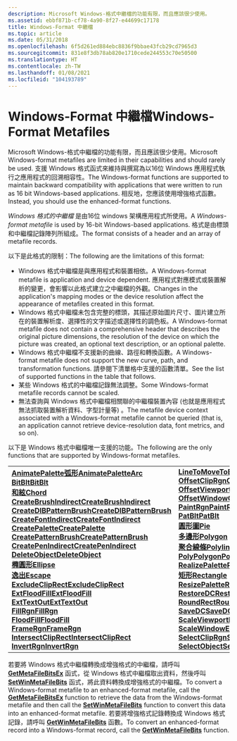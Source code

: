 ```yaml
---
description: Microsoft Windows-格式中繼檔的功能有限，而且應該很少使用。
ms.assetid: ebbf871b-cf78-4a90-8f27-e44699c17178
title: Windows-Format 中繼檔
ms.topic: article
ms.date: 05/31/2018
ms.openlocfilehash: 6f5d261ed884ebc8836f9bbae43fcb29cd7965d3
ms.sourcegitcommit: 831e8f3db78ab820e1710cede244553c70e50500
ms.translationtype: HT
ms.contentlocale: zh-TW
ms.lasthandoff: 01/08/2021
ms.locfileid: "104193789"
---
```

# <a name="windows-format-metafiles"></a><span data-ttu-id="4e41c-103">Windows-Format 中繼檔</span><span class="sxs-lookup"><span data-stu-id="4e41c-103">Windows-Format Metafiles</span></span>

<span data-ttu-id="4e41c-104">Microsoft Windows-格式中繼檔的功能有限，而且應該很少使用。</span><span class="sxs-lookup"><span data-stu-id="4e41c-104">Microsoft Windows-format metafiles are limited in their capabilities and should rarely be used.</span></span> <span data-ttu-id="4e41c-105">支援 Windows 格式函式來維持與撰寫為以16位 Windows 應用程式執行之應用程式的回溯相容性。</span><span class="sxs-lookup"><span data-stu-id="4e41c-105">The Windows-format functions are supported to maintain backward compatibility with applications that were written to run as 16 bit Windows-based applications.</span></span> <span data-ttu-id="4e41c-106">相反地，您應該使用增強格式函數。</span><span class="sxs-lookup"><span data-stu-id="4e41c-106">Instead, you should use the enhanced-format functions.</span></span>

<span data-ttu-id="4e41c-107">*Windows 格式的中繼檔* 是由16位 windows 架構應用程式所使用。</span><span class="sxs-lookup"><span data-stu-id="4e41c-107">A *Windows-format metafile* is used by 16-bit Windows-based applications.</span></span> <span data-ttu-id="4e41c-108">格式是由標頭和中繼檔記錄陣列所組成。</span><span class="sxs-lookup"><span data-stu-id="4e41c-108">The format consists of a header and an array of metafile records.</span></span>

<span data-ttu-id="4e41c-109">以下是此格式的限制：</span><span class="sxs-lookup"><span data-stu-id="4e41c-109">The following are the limitations of this format:</span></span>

-   <span data-ttu-id="4e41c-110">Windows 格式中繼檔是與應用程式和裝置相依。</span><span class="sxs-lookup"><span data-stu-id="4e41c-110">A Windows-format metafile is application and device dependent.</span></span> <span data-ttu-id="4e41c-111">應用程式對應模式或裝置解析的變更，會影響以此格式建立之中繼檔的外觀。</span><span class="sxs-lookup"><span data-stu-id="4e41c-111">Changes in the application's mapping modes or the device resolution affect the appearance of metafiles created in this format.</span></span>
-   <span data-ttu-id="4e41c-112">Windows 格式中繼檔未包含完整的標頭，其描述原始圖片尺寸、圖片建立所在的裝置解析度、選擇性的文字描述或選擇性的調色板。</span><span class="sxs-lookup"><span data-stu-id="4e41c-112">A Windows-format metafile does not contain a comprehensive header that describes the original picture dimensions, the resolution of the device on which the picture was created, an optional text description, or an optional palette.</span></span>
-   <span data-ttu-id="4e41c-113">Windows 格式中繼檔不支援新的曲線、路徑和轉換函數。</span><span class="sxs-lookup"><span data-stu-id="4e41c-113">A Windows-format metafile does not support the new curve, path, and transformation functions.</span></span> <span data-ttu-id="4e41c-114">請參閱下清單格中支援的函數清單。</span><span class="sxs-lookup"><span data-stu-id="4e41c-114">See the list of supported functions in the table that follows.</span></span>
-   <span data-ttu-id="4e41c-115">某些 Windows 格式的中繼檔記錄無法調整。</span><span class="sxs-lookup"><span data-stu-id="4e41c-115">Some Windows-format metafile records cannot be scaled.</span></span>
-   <span data-ttu-id="4e41c-116">無法查詢與 Windows 格式中繼檔相關聯的中繼檔裝置內容 (也就是應用程式無法抓取裝置解析資料、字型計量等) 。</span><span class="sxs-lookup"><span data-stu-id="4e41c-116">The metafile device context associated with a Windows-format metafile cannot be queried (that is, an application cannot retrieve device-resolution data, font metrics, and so on).</span></span>

<span data-ttu-id="4e41c-117">以下是 Windows 格式中繼檔唯一支援的功能。</span><span class="sxs-lookup"><span data-stu-id="4e41c-117">The following are the only functions that are supported by Windows-format metafiles.</span></span>



|                                                                                                                                                                                                                                                                                                                                                                                                                                                                                                                                                                                                                                                                                                                                                                                                                                                                                                                                                                                                                         |                                                                                                                                                                                                                                                                                                                                                                                                                                                                                                                                                                                                                                                                                                                                                                                                                                                                                                                                                                               |                                                                                                                                                                                                                                                                                                                                                                                                                                                                                                                                                                                                                                                                                                                                                                                                                                                                                                                                                                                                                                                                                     |
|-------------------------------------------------------------------------------------------------------------------------------------------------------------------------------------------------------------------------------------------------------------------------------------------------------------------------------------------------------------------------------------------------------------------------------------------------------------------------------------------------------------------------------------------------------------------------------------------------------------------------------------------------------------------------------------------------------------------------------------------------------------------------------------------------------------------------------------------------------------------------------------------------------------------------------------------------------------------------------------------------------------------------|-------------------------------------------------------------------------------------------------------------------------------------------------------------------------------------------------------------------------------------------------------------------------------------------------------------------------------------------------------------------------------------------------------------------------------------------------------------------------------------------------------------------------------------------------------------------------------------------------------------------------------------------------------------------------------------------------------------------------------------------------------------------------------------------------------------------------------------------------------------------------------------------------------------------------------------------------------------------------------|-------------------------------------------------------------------------------------------------------------------------------------------------------------------------------------------------------------------------------------------------------------------------------------------------------------------------------------------------------------------------------------------------------------------------------------------------------------------------------------------------------------------------------------------------------------------------------------------------------------------------------------------------------------------------------------------------------------------------------------------------------------------------------------------------------------------------------------------------------------------------------------------------------------------------------------------------------------------------------------------------------------------------------------------------------------------------------------|
| <span data-ttu-id="4e41c-118">[**AnimatePalette**](/windows/desktop/api/Wingdi/nf-wingdi-animatepalette)[**弧形**](/windows/desktop/api/Wingdi/nf-wingdi-arc)</span><span class="sxs-lookup"><span data-stu-id="4e41c-118">[**AnimatePalette**](/windows/desktop/api/Wingdi/nf-wingdi-animatepalette)[**Arc**](/windows/desktop/api/Wingdi/nf-wingdi-arc)</span></span><br/> [<span data-ttu-id="4e41c-119">**BitBlt**</span><span class="sxs-lookup"><span data-stu-id="4e41c-119">**BitBlt**</span></span>](/windows/desktop/api/Wingdi/nf-wingdi-bitblt)<br/> [<span data-ttu-id="4e41c-120">**和絃**</span><span class="sxs-lookup"><span data-stu-id="4e41c-120">**Chord**</span></span>](/windows/desktop/api/Wingdi/nf-wingdi-chord)<br/> [<span data-ttu-id="4e41c-121">**CreateBrushIndirect**</span><span class="sxs-lookup"><span data-stu-id="4e41c-121">**CreateBrushIndirect**</span></span>](/windows/desktop/api/Wingdi/nf-wingdi-createbrushindirect)<br/> [<span data-ttu-id="4e41c-122">**CreateDIBPatternBrush**</span><span class="sxs-lookup"><span data-stu-id="4e41c-122">**CreateDIBPatternBrush**</span></span>](/windows/desktop/api/Wingdi/nf-wingdi-createdibpatternbrush)<br/> [<span data-ttu-id="4e41c-123">**CreateFontIndirect**</span><span class="sxs-lookup"><span data-stu-id="4e41c-123">**CreateFontIndirect**</span></span>](/windows/desktop/api/Wingdi/nf-wingdi-createfontindirecta)<br/> [<span data-ttu-id="4e41c-124">**CreatePalette**</span><span class="sxs-lookup"><span data-stu-id="4e41c-124">**CreatePalette**</span></span>](/windows/desktop/api/Wingdi/nf-wingdi-createpalette)<br/> [<span data-ttu-id="4e41c-125">**CreatePatternBrush**</span><span class="sxs-lookup"><span data-stu-id="4e41c-125">**CreatePatternBrush**</span></span>](/windows/desktop/api/Wingdi/nf-wingdi-createpatternbrush)<br/> [<span data-ttu-id="4e41c-126">**CreatePenIndirect**</span><span class="sxs-lookup"><span data-stu-id="4e41c-126">**CreatePenIndirect**</span></span>](/windows/desktop/api/Wingdi/nf-wingdi-createpenindirect)<br/> [<span data-ttu-id="4e41c-127">**DeleteObject**</span><span class="sxs-lookup"><span data-stu-id="4e41c-127">**DeleteObject**</span></span>](/windows/desktop/api/Wingdi/nf-wingdi-deleteobject)<br/> [<span data-ttu-id="4e41c-128">**橢圓形**</span><span class="sxs-lookup"><span data-stu-id="4e41c-128">**Ellipse**</span></span>](/windows/desktop/api/Wingdi/nf-wingdi-ellipse)<br/> [<span data-ttu-id="4e41c-129">**逸出**</span><span class="sxs-lookup"><span data-stu-id="4e41c-129">**Escape**</span></span>](/windows/win32/api/wingdi/nf-wingdi-escape)<br/> [<span data-ttu-id="4e41c-130">**ExcludeClipRect**</span><span class="sxs-lookup"><span data-stu-id="4e41c-130">**ExcludeClipRect**</span></span>](/windows/desktop/api/Wingdi/nf-wingdi-excludecliprect)<br/> [<span data-ttu-id="4e41c-131">**ExtFloodFill**</span><span class="sxs-lookup"><span data-stu-id="4e41c-131">**ExtFloodFill**</span></span>](/windows/desktop/api/Wingdi/nf-wingdi-extfloodfill)<br/> [<span data-ttu-id="4e41c-132">**ExtTextOut**</span><span class="sxs-lookup"><span data-stu-id="4e41c-132">**ExtTextOut**</span></span>](/windows/desktop/api/Wingdi/nf-wingdi-exttextouta)<br/> [<span data-ttu-id="4e41c-133">**FillRgn**</span><span class="sxs-lookup"><span data-stu-id="4e41c-133">**FillRgn**</span></span>](/windows/desktop/api/Wingdi/nf-wingdi-fillrgn)<br/> [<span data-ttu-id="4e41c-134">**FloodFill**</span><span class="sxs-lookup"><span data-stu-id="4e41c-134">**FloodFill**</span></span>](/windows/desktop/api/Wingdi/nf-wingdi-floodfill)<br/> [<span data-ttu-id="4e41c-135">**FrameRgn**</span><span class="sxs-lookup"><span data-stu-id="4e41c-135">**FrameRgn**</span></span>](/windows/desktop/api/Wingdi/nf-wingdi-framergn)<br/> [<span data-ttu-id="4e41c-136">**IntersectClipRect**</span><span class="sxs-lookup"><span data-stu-id="4e41c-136">**IntersectClipRect**</span></span>](/windows/desktop/api/Wingdi/nf-wingdi-intersectcliprect)<br/> [<span data-ttu-id="4e41c-137">**InvertRgn**</span><span class="sxs-lookup"><span data-stu-id="4e41c-137">**InvertRgn**</span></span>](/windows/desktop/api/Wingdi/nf-wingdi-invertrgn)<br/> | <span data-ttu-id="4e41c-138">[**LineTo**](/windows/desktop/api/Wingdi/nf-wingdi-lineto)[**MoveToEx**](/windows/desktop/api/Wingdi/nf-wingdi-movetoex)</span><span class="sxs-lookup"><span data-stu-id="4e41c-138">[**LineTo**](/windows/desktop/api/Wingdi/nf-wingdi-lineto)[**MoveToEx**](/windows/desktop/api/Wingdi/nf-wingdi-movetoex)</span></span><br/> [<span data-ttu-id="4e41c-139">**OffsetClipRgn**</span><span class="sxs-lookup"><span data-stu-id="4e41c-139">**OffsetClipRgn**</span></span>](/windows/desktop/api/Wingdi/nf-wingdi-offsetcliprgn)<br/> [<span data-ttu-id="4e41c-140">**OffsetViewportOrgEx**</span><span class="sxs-lookup"><span data-stu-id="4e41c-140">**OffsetViewportOrgEx**</span></span>](/windows/desktop/api/Wingdi/nf-wingdi-offsetviewportorgex)<br/> [<span data-ttu-id="4e41c-141">**OffsetWindowOrgEx**</span><span class="sxs-lookup"><span data-stu-id="4e41c-141">**OffsetWindowOrgEx**</span></span>](/windows/desktop/api/Wingdi/nf-wingdi-offsetwindoworgex)<br/> [<span data-ttu-id="4e41c-142">**PaintRgn**</span><span class="sxs-lookup"><span data-stu-id="4e41c-142">**PaintRgn**</span></span>](/windows/desktop/api/Wingdi/nf-wingdi-paintrgn)<br/> [<span data-ttu-id="4e41c-143">**PatBlt**</span><span class="sxs-lookup"><span data-stu-id="4e41c-143">**PatBlt**</span></span>](/windows/desktop/api/Wingdi/nf-wingdi-patblt)<br/> [<span data-ttu-id="4e41c-144">**圓形圖**</span><span class="sxs-lookup"><span data-stu-id="4e41c-144">**Pie**</span></span>](/windows/desktop/api/Wingdi/nf-wingdi-pie)<br/> [<span data-ttu-id="4e41c-145">**多邊形**</span><span class="sxs-lookup"><span data-stu-id="4e41c-145">**Polygon**</span></span>](/windows/desktop/api/Wingdi/nf-wingdi-polygon)<br/> [<span data-ttu-id="4e41c-146">**聚合線條**</span><span class="sxs-lookup"><span data-stu-id="4e41c-146">**Polyline**</span></span>](/windows/desktop/api/Wingdi/nf-wingdi-polyline)<br/> [<span data-ttu-id="4e41c-147">**PolyPolygon**</span><span class="sxs-lookup"><span data-stu-id="4e41c-147">**PolyPolygon**</span></span>](/windows/desktop/api/Wingdi/nf-wingdi-polypolygon)<br/> [<span data-ttu-id="4e41c-148">**RealizePalette**</span><span class="sxs-lookup"><span data-stu-id="4e41c-148">**RealizePalette**</span></span>](/windows/desktop/api/Wingdi/nf-wingdi-realizepalette)<br/> [<span data-ttu-id="4e41c-149">**矩形**</span><span class="sxs-lookup"><span data-stu-id="4e41c-149">**Rectangle**</span></span>](/windows/desktop/api/Wingdi/nf-wingdi-rectangle)<br/> [<span data-ttu-id="4e41c-150">**ResizePalette**</span><span class="sxs-lookup"><span data-stu-id="4e41c-150">**ResizePalette**</span></span>](/windows/desktop/api/Wingdi/nf-wingdi-resizepalette)<br/> [<span data-ttu-id="4e41c-151">**RestoreDC**</span><span class="sxs-lookup"><span data-stu-id="4e41c-151">**RestoreDC**</span></span>](/windows/desktop/api/Wingdi/nf-wingdi-restoredc)<br/> [<span data-ttu-id="4e41c-152">**RoundRect**</span><span class="sxs-lookup"><span data-stu-id="4e41c-152">**RoundRect**</span></span>](/windows/desktop/api/Wingdi/nf-wingdi-roundrect)<br/> [<span data-ttu-id="4e41c-153">**SaveDC**</span><span class="sxs-lookup"><span data-stu-id="4e41c-153">**SaveDC**</span></span>](/windows/desktop/api/Wingdi/nf-wingdi-savedc)<br/> [<span data-ttu-id="4e41c-154">**ScaleViewportExtEx**</span><span class="sxs-lookup"><span data-stu-id="4e41c-154">**ScaleViewportExtEx**</span></span>](/windows/desktop/api/Wingdi/nf-wingdi-scaleviewportextex)<br/> [<span data-ttu-id="4e41c-155">**ScaleWindowExtEx**</span><span class="sxs-lookup"><span data-stu-id="4e41c-155">**ScaleWindowExtEx**</span></span>](/windows/desktop/api/Wingdi/nf-wingdi-scalewindowextex)<br/> [<span data-ttu-id="4e41c-156">**SelectClipRgn**</span><span class="sxs-lookup"><span data-stu-id="4e41c-156">**SelectClipRgn**</span></span>](/windows/desktop/api/Wingdi/nf-wingdi-selectcliprgn)<br/> [<span data-ttu-id="4e41c-157">**SelectObject**</span><span class="sxs-lookup"><span data-stu-id="4e41c-157">**SelectObject**</span></span>](/windows/desktop/api/Wingdi/nf-wingdi-selectobject)<br/> | <span data-ttu-id="4e41c-158">[**SelectPalette**](/windows/desktop/api/Wingdi/nf-wingdi-selectpalette)[**SetBkColor**](/windows/desktop/api/Wingdi/nf-wingdi-setbkcolor)</span><span class="sxs-lookup"><span data-stu-id="4e41c-158">[**SelectPalette**](/windows/desktop/api/Wingdi/nf-wingdi-selectpalette)[**SetBkColor**](/windows/desktop/api/Wingdi/nf-wingdi-setbkcolor)</span></span><br/> [<span data-ttu-id="4e41c-159">**SetBkMode**</span><span class="sxs-lookup"><span data-stu-id="4e41c-159">**SetBkMode**</span></span>](/windows/desktop/api/Wingdi/nf-wingdi-setbkmode)<br/> [<span data-ttu-id="4e41c-160">**SetDIBitsToDevice**</span><span class="sxs-lookup"><span data-stu-id="4e41c-160">**SetDIBitsToDevice**</span></span>](/windows/desktop/api/Wingdi/nf-wingdi-setdibitstodevice)<br/> [<span data-ttu-id="4e41c-161">**SetMapMode**</span><span class="sxs-lookup"><span data-stu-id="4e41c-161">**SetMapMode**</span></span>](/windows/desktop/api/Wingdi/nf-wingdi-setmapmode)<br/> [<span data-ttu-id="4e41c-162">**SetMapperFlags**</span><span class="sxs-lookup"><span data-stu-id="4e41c-162">**SetMapperFlags**</span></span>](/windows/desktop/api/Wingdi/nf-wingdi-setmapperflags)<br/> [<span data-ttu-id="4e41c-163">**SetPaletteEntries**</span><span class="sxs-lookup"><span data-stu-id="4e41c-163">**SetPaletteEntries**</span></span>](/windows/desktop/api/Wingdi/nf-wingdi-setpaletteentries)<br/> [<span data-ttu-id="4e41c-164">**Bitmap.setpixel**</span><span class="sxs-lookup"><span data-stu-id="4e41c-164">**SetPixel**</span></span>](/windows/desktop/api/Wingdi/nf-wingdi-setpixel)<br/> [<span data-ttu-id="4e41c-165">**SetPolyFillMode**</span><span class="sxs-lookup"><span data-stu-id="4e41c-165">**SetPolyFillMode**</span></span>](/windows/desktop/api/Wingdi/nf-wingdi-setpolyfillmode)<br/> [<span data-ttu-id="4e41c-166">**SetROP2**</span><span class="sxs-lookup"><span data-stu-id="4e41c-166">**SetROP2**</span></span>](/windows/desktop/api/Wingdi/nf-wingdi-setrop2)<br/> [<span data-ttu-id="4e41c-167">**SetStretchBltMode**</span><span class="sxs-lookup"><span data-stu-id="4e41c-167">**SetStretchBltMode**</span></span>](/windows/desktop/api/Wingdi/nf-wingdi-setstretchbltmode)<br/> [<span data-ttu-id="4e41c-168">**SetTextAlign**</span><span class="sxs-lookup"><span data-stu-id="4e41c-168">**SetTextAlign**</span></span>](/windows/desktop/api/Wingdi/nf-wingdi-settextalign)<br/> [<span data-ttu-id="4e41c-169">**SetTextCharacterExtra**</span><span class="sxs-lookup"><span data-stu-id="4e41c-169">**SetTextCharacterExtra**</span></span>](/windows/desktop/api/Wingdi/nf-wingdi-settextcharacterextra)<br/> [<span data-ttu-id="4e41c-170">**SetTextColor**</span><span class="sxs-lookup"><span data-stu-id="4e41c-170">**SetTextColor**</span></span>](/windows/desktop/api/Wingdi/nf-wingdi-settextcolor)<br/> [<span data-ttu-id="4e41c-171">**SetTextJustification**</span><span class="sxs-lookup"><span data-stu-id="4e41c-171">**SetTextJustification**</span></span>](/windows/desktop/api/Wingdi/nf-wingdi-settextjustification)<br/> [<span data-ttu-id="4e41c-172">**SetViewportOrgEx**</span><span class="sxs-lookup"><span data-stu-id="4e41c-172">**SetViewportOrgEx**</span></span>](/windows/desktop/api/Wingdi/nf-wingdi-setviewportorgex)<br/> [<span data-ttu-id="4e41c-173">**SetWindowExtEx**</span><span class="sxs-lookup"><span data-stu-id="4e41c-173">**SetWindowExtEx**</span></span>](/windows/desktop/api/Wingdi/nf-wingdi-setwindowextex)<br/> [<span data-ttu-id="4e41c-174">**SetWindowOrgEx**</span><span class="sxs-lookup"><span data-stu-id="4e41c-174">**SetWindowOrgEx**</span></span>](/windows/desktop/api/Wingdi/nf-wingdi-setwindoworgex)<br/> [<span data-ttu-id="4e41c-175">**StretchBlt**</span><span class="sxs-lookup"><span data-stu-id="4e41c-175">**StretchBlt**</span></span>](/windows/desktop/api/Wingdi/nf-wingdi-stretchblt)<br/> [<span data-ttu-id="4e41c-176">**StretchDIBits**</span><span class="sxs-lookup"><span data-stu-id="4e41c-176">**StretchDIBits**</span></span>](/windows/desktop/api/Wingdi/nf-wingdi-stretchdibits)<br/> [<span data-ttu-id="4e41c-177">**TextOut**</span><span class="sxs-lookup"><span data-stu-id="4e41c-177">**TextOut**</span></span>](/windows/desktop/api/Wingdi/nf-wingdi-textouta)<br/> |



 

<span data-ttu-id="4e41c-178">若要將 Windows 格式中繼檔轉換成增強格式的中繼檔，請呼叫 [**GetMetaFileBitsEx**](/windows/desktop/api/Wingdi/nf-wingdi-getmetafilebitsex) 函式，從 Windows 格式中繼檔取出資料，然後呼叫 [**SetWinMetaFileBits**](/windows/desktop/api/Wingdi/nf-wingdi-setwinmetafilebits) 函式，將此資料轉換成增強格式的中繼檔。</span><span class="sxs-lookup"><span data-stu-id="4e41c-178">To convert a Windows-format metafile to an enhanced-format metafile, call the [**GetMetaFileBitsEx**](/windows/desktop/api/Wingdi/nf-wingdi-getmetafilebitsex) function to retrieve the data from the Windows-format metafile and then call the [**SetWinMetaFileBits**](/windows/desktop/api/Wingdi/nf-wingdi-setwinmetafilebits) function to convert this data into an enhanced-format metafile.</span></span> <span data-ttu-id="4e41c-179">若要將增強格式記錄轉換成 Windows 格式記錄，請呼叫 [**GetWinMetaFileBits**](/windows/desktop/api/Wingdi/nf-wingdi-getwinmetafilebits) 函數。</span><span class="sxs-lookup"><span data-stu-id="4e41c-179">To convert an enhanced-format record into a Windows-format record, call the [**GetWinMetaFileBits**](/windows/desktop/api/Wingdi/nf-wingdi-getwinmetafilebits) function.</span></span>

 

 
